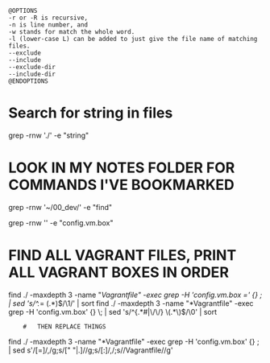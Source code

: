 ```
@OPTIONS
-r or -R is recursive,
-n is line number, and
-w stands for match the whole word.
-l (lower-case L) can be added to just give the file name of matching files.
--exclude
--include
--exclude-dir
--include-dir
@ENDOPTIONS
```
# Search for string in files
grep -rnw './' -e "string"


# LOOK IN MY NOTES FOLDER FOR COMMANDS I'VE BOOKMARKED
grep -rnw '~/00_dev/' -e "find"


grep -rnw '' -e "config.vm.box"


# FIND ALL VAGRANT FILES, PRINT ALL VAGRANT BOXES IN ORDER
find ./ -maxdepth 3 -name "*Vagrantfile" -exec grep -H 'config.vm.box =' {} \; | sed 's/^.*= \(.*\)$/\1/' | sort
find ./ -maxdepth 3 -name "*Vagrantfile" -exec grep -H 'config.vm.box' {} \; | sed 's/^{.*#|\/\/} \(.*\)$/\0' | sort

		# 	THEN REPLACE THINGS
find ./ -maxdepth 3 -name "*Vagrantfile" -exec grep -H 'config.vm.box' {} \; | sed s'/[=]/,/g;s/[" "|.]//g;s/[:]/,/;s/\/Vagrantfile//g'

